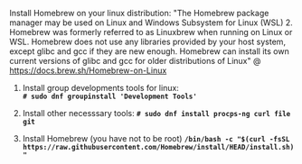 Install Homebrew on your linux distribution: 
"The Homebrew package manager may be used on Linux and Windows Subsystem for Linux (WSL) 2.
 Homebrew was formerly referred to as Linuxbrew when running on Linux or WSL. 
 Homebrew does not use any libraries provided by your host system, except glibc and gcc if they are new enough. 
 Homebrew can install its own current versions of glibc and gcc for older distributions of Linux"   @ https://docs.brew.sh/Homebrew-on-Linux

1. Install group developments tools for linux:  
**`# sudo dnf groupinstall 'Development Tools' `**

2. Install other necesssary tools:
**`# sudo dnf install procps-ng curl file git `**

3. Install Homebrew (you have not to be root)
**`/bin/bash -c "$(curl -fsSL https://raw.githubusercontent.com/Homebrew/install/HEAD/install.sh)" `**
